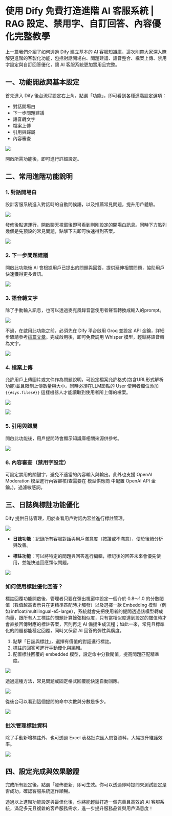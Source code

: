 # 使用 Dify 免費打造進階 AI 客服系統 | RAG 設定、禁用字、自訂回答、內容優化完整教學
上一篇我們介紹了如何透過 Dify 建立基本的 AI 客服知識庫，這次則帶大家深入瞭解更進階的客製化功能，包括對話開場白、問題建議、語音整合、檔案上傳、禁用字設定與自訂回答優化，讓 AI 客服系統更加實用且完整。

## 一、功能開啟與基本設定

首先進入 Dify 後台流程設定右上角，點選「功能」，即可看到各種進階設定選項：

* 對話開場白
* 下一步問題建議
* 語音轉文字
* 檔案上傳
* 引用與歸屬
* 內容審查

![](./images/img-workflow-rag-chatbot-tutorial-2-1.png)

開啟所需功能後，即可進行詳細設定。

## 二、常用進階功能說明

### 1. 對話開場白
設計客服系統進入對話時的自動問候語，以及推薦常見問題，提升用戶體驗。

![](./images/img-workflow-rag-chatbot-tutorial-2-2.png)

發佈後點選運行，開啟聊天視窗後即可看到剛剛設定的開場白訊息。同時下方貼列幾個是先預設的常見問題，點擊下去即可快速得到答案。

![](./images/img-workflow-rag-chatbot-tutorial-2-3.png)

### 2. 下一步問題建議
開啟此功能後 AI 會根據用戶已提出的問題與回答，提供延伸相關問題，協助用戶快速獲得更多資訊。

![](./images/img-workflow-rag-chatbot-tutorial-2-4.png)

### 3. 語音轉文字
除了手動輸入訊息，也可以透過麥克風錄音當使用者聲音轉換成輸入的prompt。

![](./images/img-workflow-rag-chatbot-tutorial-2-5.png)

不過，在啟用此功能之前，必須先在 Dify 平台啟用 Groq 並設定 API 金鑰，詳細步驟請參考[這篇文章](../free-llm-api-integration-resources/groq-tutorial.md)。完成啟用後，即可免費調用 Whisper 模型，輕鬆將語音轉為文字。

![](./images/img-workflow-rag-chatbot-tutorial-2-6.png)

### 4. 檔案上傳
允許用戶上傳圖片或文件作為問題說明，可設定檔案允許格式(包含URL形式解析功能)並且限制上傳數量與大小。同時必須在LLM節點的 User 使用者欄位添加 `{{#sys.files#}}` 這樣機器人才能讀取到使用者所上傳的檔案。

![](./images/img-workflow-rag-chatbot-tutorial-2-7.png)

![](./images/img-workflow-rag-chatbot-tutorial-2-8.png)

### 5. 引用與歸屬
開啟此功能後，用戶提問時會顯示知識庫相關來源供參考。

![](./images/img-workflow-rag-chatbot-tutorial-2-9.png)

### 6. 內容審查（禁用字設定）
可設定禁用的關鍵字，避免不適當的內容輸入與輸出。此外也支援 OpenAI Moderation 模型進行內容審核(查需要在 模型供應商 中配置 OpenAI API 金鑰。)，過濾敏感詞。

## 三、日誌與標註功能優化
Dify 提供日誌管理，用於查看用戶對話內容並進行標註管理。

![](./images/img-workflow-rag-chatbot-tutorial-2-10.png)

* **日誌功能**：記錄所有客服對話與用戶滿意度（按讚或不滿意），便於後續分析與改善。

* **標註功能**：可以將特定的問題與回答進行編輯，標記後的回答未來會優先使用，並能快速回應類似問題。

![](./images/img-workflow-rag-chatbot-tutorial-2-11.png)



### 如何使用標註優化回答？
標註回覆功能開啟後，管理者只要在彈出視窗中設定一個介於 0.8～1.0 的分數閾值（數值越高表示只在更精準匹配時才觸發）以及選擇一款 Embedding 模型（例如 intfloat/multilingual-e5-large），系統就會先把使用者的提問透過該模型轉成向量，跟所有人工標註的問題計算餘弦相似度，只有當相似度達到設定的閾值時才會直接回傳對應的標註答案，否則再走 AI 備援生成流程；如此一來，常見且標準化的問題都能穩定回覆，同時又保留 AI 回答的彈性與廣度。

1. 點擊「日誌與標註」，選擇有價值的對話進行標註。
2. 標註的回答可進行手動優化與編輯。
3. 配置標註回覆的 embedded 模型，設定命中分數閥值，提高問題匹配精準度。

![](./images/img-workflow-rag-chatbot-tutorial-2-12.png)

透過這種方法，常見問題或固定格式回覆能快速自動回應。

![](./images/img-workflow-rag-chatbot-tutorial-2-13.png)

從後台可以看到這個提問的命中次數與分數是多少。

![](./images/img-workflow-rag-chatbot-tutorial-2-14.png)

### 批次管理標註資料
除了手動新增標註外，也可透過 Excel 表格批次匯入問答資料，大幅提升維護效率。

![](./images/img-workflow-rag-chatbot-tutorial-2-15.png)

## 四、設定完成與效果驗證

完成所有設定後，點選「發佈更新」即可生效。你可以透過即時提問來測試設定是否成功，確認客服系統運作順暢。

透過以上進階功能設定與最佳化後，你將能輕鬆打造一個完善且高效的 AI 客服系統，滿足多元且複雜的客戶服務需求，進一步提升服務品質與用戶滿意度！
